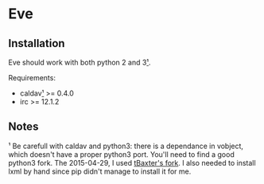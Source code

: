 Eve
===


Installation
------------

Eve should work with both python 2 and 3[¹](#caldav-python3).

Requirements:

- caldav[¹](#caldav-python3) >= 0.4.0
- irc >= 12.1.2


Notes
-----

<a name="caldav-python3">¹</a>  Be carefull with caldav and python3: there is a dependance in vobject, which
doesn't have a proper python3 port. You'll need to find a good python3 fork.
The 2015-04-29, I used [tBaxter's fork](https://github.com/tBaxter/vobject).
I also needed to install lxml by hand since pip didn't manage to install it for
me.
